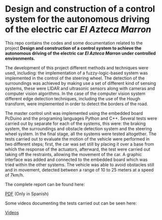 # Design and construction of a control system for the autonomous driving of the electric car *El Azteca Marron*

This repo contains the codes and some documentation related to the project **Design and construction of a control system to
achieve the autonomous driving of the electric car *El Azteca Marron* under controlled environments.** 

The development of this project different methods and techniques were used, including: the implementation of a fuzzy-logic-based system was implemented in the control of the steering wheel. The detection of the surroundings was achieved by making use a set of different kind of sensing systems, these were LIDAR and ultrasonic sensors along with cameras and computer vision algorithms. In the case of the computer vision system different edge detection techniques, including the use of the Hough transform, were implemented in order to detect the borders of the road.

The master control unit was implemented using the embedded board PcDuino and the programing languages Python and C++. Several tests were carried out by separate for each of the systems, this were: the braking system, the surroundings and obstacle detection system and the steering wheel system. In the final stage, all the systems were tested altogether. The tests carried out to evaluate the
motion of the vehicle were performed in two different steps; first, the car was set still by placing it over a base from which the response of the actuators, afterward, the test were carried out taking off the restraints, allowing the movement of the car. A graphic interface was added and connected to the embedded board which was tried within the other systems. The vehicle was able to avoid obstacles still and in movement, detected between a range of 10 to 25 meters at a speed of 7km/h.

The complete report can be found here:

[PDF](https://drive.google.com/open?id=1AQz76EegUP3XW2wpDUsQXpY6KcQkYidY) (Only in Spanish)

Some videos documenting the tests carried out can be seen here:

[Videos](https://www.youtube.com/channel/UCT0Ob93REGyEb-Z6Aw5lSOA)


